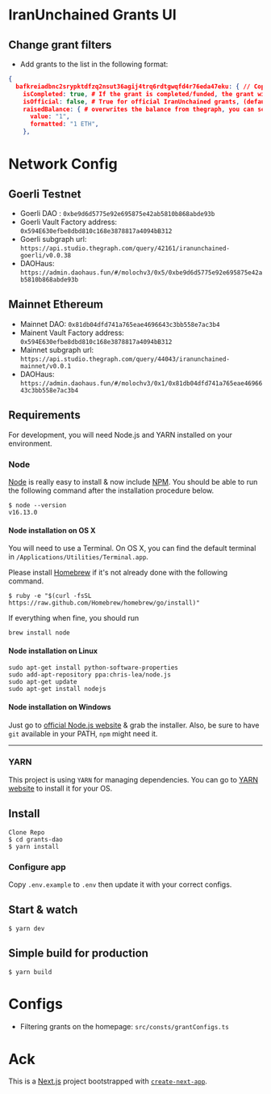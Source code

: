 # IranUnchained Grants UI


## Change grant filters

- Add grants to the list in the following format:

```json
{
  bafkreiadbnc2srypktdfzq2nsut36agij4trq6rdtgwqfd4r76eda47eku: { // Copy from the URL, this is the IPFS hash of the grant
    isCompleted: true, # If the grant is completed/funded, the grant will show under Completed category
    isOfficial: false, # True for official IranUnchained grants, (default) false for the rest
    raisedBalance: { # overwrites the balance from thegraph, you can set this for completed grants
      value: "1",
      formatted: "1 ETH",
    },
```

# Network Config

## Goerli Testnet

- Goerli DAO : `0xbe9d6d5775e92e695875e42ab5810b868abde93b`
- Goerli Vault Factory address: `0x594E630efbe8dbd810c168e3878817a4094bB312`
- Goerli subgraph url: `https://api.studio.thegraph.com/query/42161/iranunchained-goerli/v0.0.38`
- DAOHaus: `https://admin.daohaus.fun/#/molochv3/0x5/0xbe9d6d5775e92e695875e42ab5810b868abde93b`



## Mainnet Ethereum
- Mainnet DAO: `0x81db04dfd741a765eae4696643c3bb558e7ac3b4`
- Mainent Vault Factory address: `0x594E630efbe8dbd810c168e3878817a4094bB312`
- Mainnet subgraph url: `https://api.studio.thegraph.com/query/44043/iranunchained-mainnet/v0.0.1`
- DAOHaus: `https://admin.daohaus.fun/#/molochv3/0x1/0x81db04dfd741a765eae4696643c3bb558e7ac3b4`


## Requirements

For development, you will need Node.js and YARN installed on your environment.

### Node

[Node](http://nodejs.org/) is really easy to install & now include [NPM](https://npmjs.org/).
You should be able to run the following command after the installation procedure
below.

    $ node --version
    v16.13.0

#### Node installation on OS X

You will need to use a Terminal. On OS X, you can find the default terminal in
`/Applications/Utilities/Terminal.app`.

Please install [Homebrew](http://brew.sh/) if it's not already done with the following command.

    $ ruby -e "$(curl -fsSL https://raw.github.com/Homebrew/homebrew/go/install)"

If everything when fine, you should run

    brew install node

#### Node installation on Linux

    sudo apt-get install python-software-properties
    sudo add-apt-repository ppa:chris-lea/node.js
    sudo apt-get update
    sudo apt-get install nodejs

#### Node installation on Windows

Just go to [official Node.js website](http://nodejs.org/) & grab the installer.
Also, be sure to have `git` available in your PATH, `npm` might need it.

---

### YARN

This project is using `YARN` for managing dependencies. You can go to [YARN website](https://classic.yarnpkg.com/lang/en/docs/install) to install it for your OS.

## Install

    Clone Repo
    $ cd grants-dao
    $ yarn install

### Configure app

Copy `.env.example` to `.env` then update it with your correct configs.

## Start & watch

    $ yarn dev

## Simple build for production

    $ yarn build



# Configs

- Filtering grants on the homepage: `src/consts/grantConfigs.ts`


# Ack

This is a [Next.js](https://nextjs.org/) project bootstrapped with [`create-next-app`](https://github.com/vercel/next.js/tree/canary/packages/create-next-app).
